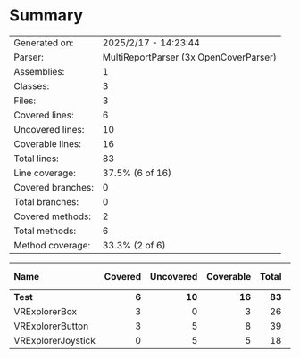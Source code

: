 ﻿# Summary
|||
|:---|:---|
| Generated on: | 2025/2/17 - 14:23:44 |
| Parser: | MultiReportParser (3x OpenCoverParser) |
| Assemblies: | 1 |
| Classes: | 3 |
| Files: | 3 |
| Covered lines: | 6 |
| Uncovered lines: | 10 |
| Coverable lines: | 16 |
| Total lines: | 83 |
| Line coverage: | 37.5% (6 of 16) |
| Covered branches: | 0 |
| Total branches: | 0 |
| Covered methods: | 2 |
| Total methods: | 6 |
| Method coverage: | 33.3% (2 of 6) |

|**Name**|**Covered**|**Uncovered**|**Coverable**|**Total**|**Line coverage**|**Covered**|**Total**|**Branch coverage**|**Covered**|**Total**|**Method coverage**|
|:---|---:|---:|---:|---:|---:|---:|---:|---:|---:|---:|---:|
|**Test**|**6**|**10**|**16**|**83**|**37.5%**|**0**|**0**|****|**2**|**6**|**33.3%**|
|VRExplorerBox|3|0|3|26|100%|0|0||1|1|100%|
|VRExplorerButton|3|5|8|39|37.5%|0|0||1|3|33.3%|
|VRExplorerJoystick|0|5|5|18|0%|0|0||0|2|0%|
